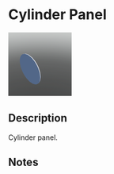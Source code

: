 # Cylinder Panel

![Cylinder Panel](../Cropped_Blocks/Building_Blocks/Cylinder_Panel.png)

## Description
<!-- Write a description for this block -->
Cylinder panel.

## Notes
<!-- Any extra notes -->
